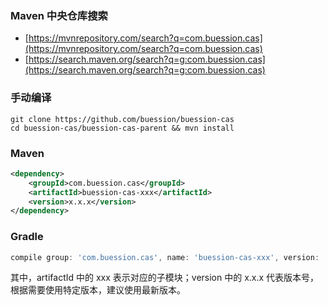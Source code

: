 ### Maven 中央仓库搜索
* [https://mvnrepository.com/search?q=com.buession.cas](https://mvnrepository.com/search?q=com.buession.cas)
* [https://search.maven.org/search?q=g:com.buession.cas](https://search.maven.org/search?q=g:com.buession.cas)

### 手动编译
```shell
git clone https://github.com/buession/buession-cas
cd buession-cas/buession-cas-parent && mvn install
```

### Maven
```xml
<dependency>
    <groupId>com.buession.cas</groupId>
    <artifactId>buession-cas-xxx</artifactId>
    <version>x.x.x</version>
</dependency>
```

### Gradle
```gradle
compile group: 'com.buession.cas', name: 'buession-cas-xxx', version: 'x.x.x'
```

其中，artifactId 中的 xxx 表示对应的子模块；version 中的 x.x.x 代表版本号，根据需要使用特定版本，建议使用最新版本。
